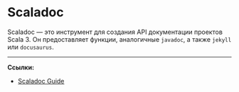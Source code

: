# Scaladoc

Scaladoc — это инструмент для создания API документации проектов Scala 3. 
Он предоставляет функции, аналогичные `javadoc`, а также `jekyll` или `docusaurus`.


---

**Ссылки:**
- [Scaladoc Guide](https://docs.scala-lang.org/scala3/guides/scaladoc/)
